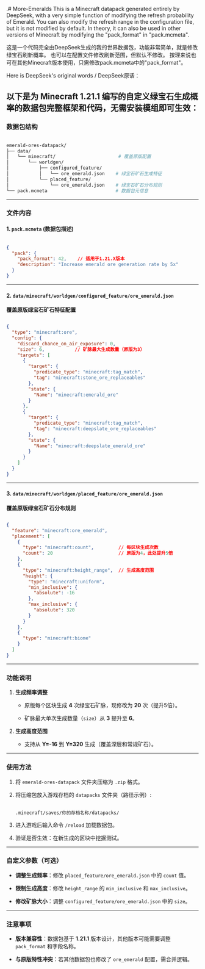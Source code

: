 .# More-Emeralds
This is a Minecraft datapack generated entirely by DeepSeek, with a very simple function of modifying the refresh probability of Emerald.
You can also modify the refresh range in the configuration file, but it is not modified by default.
In theory, it can also be used in other versions of Minecraft by modifying the "pack_format" in "pack.mcmeta".

这是一个代码完全由DeepSeek生成的我的世界数据包，功能非常简单，就是修改绿宝石刷新概率。
也可以在配置文件修改刷新范围，但默认不修改。
按理来说也可在其他Minecraft版本使用，只需修改pack.mcmeta中的"pack_format"。

Here is DeepSeek's original words / DeepSeek原话：

以下是为 **Minecraft 1.21.1** 编写的自定义绿宝石生成概率的数据包完整框架和代码，无需安装模组即可生效：
---


### 数据包结构

```bash

emerald-ores-datapack/
├── data/
│   └── minecraft/                       # 覆盖原版配置
│       └── worldgen/
│           ├── configured_feature/
│           │   └── ore_emerald.json    # 绿宝石矿石生成特征
│           └── placed_feature/
│               └── ore_emerald.json    # 绿宝石矿石分布规则
└── pack.mcmeta                         # 数据包元信息
```



---



### 文件内容



#### 1. `pack.mcmeta` (数据包描述)

```json

{
  "pack": {
    "pack_format": 42,    // 适用于1.21.X版本
    "description": "Increase emerald ore generation rate by 5x"
  }
}
```



---



#### 2. `data/minecraft/worldgen/configured_feature/ore_emerald.json`  

**覆盖原版绿宝石矿石特征配置**  

```json

{
  "type": "minecraft:ore",
  "config": {
    "discard_chance_on_air_exposure": 0,
    "size": 6,           // 矿脉最大生成数量（原版为3）
    "targets": [
      {
        "target": {
          "predicate_type": "minecraft:tag_match",
          "tag": "minecraft:stone_ore_replaceables"
        },
        "state": {
          "Name": "minecraft:emerald_ore"
        }
      },
      {
        "target": {
          "predicate_type": "minecraft:tag_match",
          "tag": "minecraft:deepslate_ore_replaceables"
        },
        "state": {
          "Name": "minecraft:deepslate_emerald_ore"
        }
      }
    ]
  }
}
```



---



#### 3. `data/minecraft/worldgen/placed_feature/ore_emerald.json`  

**覆盖原版绿宝石矿石分布规则**  

```json

{
  "feature": "minecraft:ore_emerald",
  "placement": [
    {
      "type": "minecraft:count",         // 每区块生成次数
      "count": 20                        // 原版为4，此处提升5倍
    },
    {
      "type": "minecraft:height_range",  // 生成高度范围
      "height": {
        "type": "minecraft:uniform",
        "min_inclusive": {
          "absolute": -16
        },
        "max_inclusive": {
          "absolute": 320
        }
      }
    },
    {
      "type": "minecraft:biome"
    }
  ]
}
```



---



### 功能说明

1. **生成频率调整**  

   - 原版每个区块生成 **4** 次绿宝石矿脉，现修改为 **20** 次（提升5倍）。

   - 矿脉最大单次生成数量（`size`）从 **3** 提升至 **6**。



2. **生成高度范围**  

   - 支持从 **Y=-16** 到 **Y=320** 生成（覆盖深层和常规矿石）。



---



### 使用方法

1. 将 `emerald-ores-datapack` 文件夹压缩为 `.zip` 格式。

2. 将压缩包放入游戏存档的 `datapacks` 文件夹（路径示例）:

   ```

   .minecraft/saves/你的存档名称/datapacks/

   ```

3. 进入游戏后输入命令 `/reload` 加载数据包。

4. 验证是否生效：在新生成的区块中挖掘测试。



---



### 自定义参数（可选）

- **调整生成频率**：修改 `placed_feature/ore_emerald.json` 中的 `count` 值。

- **限制生成高度**：修改 `height_range` 的 `min_inclusive` 和 `max_inclusive`。

- **修改矿脉大小**：调整 `configured_feature/ore_emerald.json` 中的 `size`。



---



### 注意事项

- **版本兼容性**：数据包基于 **1.21.1** 版本设计，其他版本可能需要调整 `pack_format` 和字段名称。

- **与原版特性冲突**：若其他数据包也修改了 `ore_emerald` 配置，需合并逻辑。
